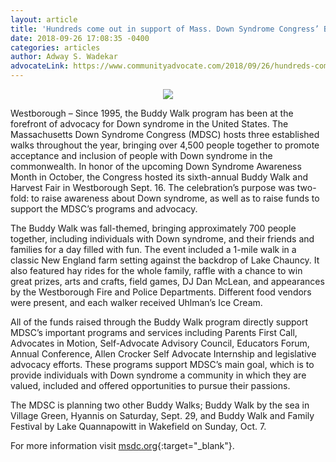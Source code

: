 ```yaml
---
layout: article
title: 'Hundreds come out in support of Mass. Down Syndrome Congress’ Buddy Walk'
date: 2018-09-26 17:08:35 -0400
categories: articles
author: Adway S. Wadekar
advocateLink: https://www.communityadvocate.com/2018/09/26/hundreds-come-out-in-support-of-mass-down-syndrome-congress-buddy-walk/
---
```


<center>
  <img src="https://www.communityadvocate.com/wp-content/uploads/W-Buddy-Walk-300x225.jpg">
</center>

Westborough – Since 1995, the Buddy Walk program has been at the forefront of advocacy for Down syndrome in the United States. The Massachusetts Down Syndrome Congress (MDSC) hosts three established walks throughout the year, bringing over 4,500 people together to promote acceptance and inclusion of people with Down syndrome in the commonwealth. In honor of the upcoming Down Syndrome Awareness Month in October, the Congress hosted its sixth-annual Buddy Walk and Harvest Fair in Westborough Sept. 16. The celebration’s purpose was two-fold: to raise awareness about Down syndrome, as well as to raise funds to support the MDSC’s programs and advocacy.

The Buddy Walk was fall-themed, bringing approximately 700 people together, including individuals with Down syndrome, and their friends and families for a day filled with fun. The event included a 1-mile walk in a classic New England farm setting against the backdrop of Lake Chauncy. It also featured hay rides for the whole family, raffle with a chance to win great prizes, arts and crafts, field games, DJ Dan McLean, and appearances by the Westborough Fire and Police Departments. Different food vendors were present, and each walker received Uhlman’s Ice Cream.

All of the funds raised through the Buddy Walk program directly support MDSC’s important programs and services including Parents First Call, Advocates in Motion, Self-Advocate Advisory Council, Educators Forum, Annual Conference, Allen Crocker Self Advocate Internship and legislative advocacy efforts. These programs support MDSC’s main goal, which is to provide individuals with Down syndrome a community in which they are valued, included and offered opportunities to pursue their passions.

The MDSC is planning two other Buddy Walks; Buddy Walk by the sea in Village Green, Hyannis on Saturday, Sept. 29, and Buddy Walk and Family Festival by Lake Quannapowitt in Wakefield on Sunday, Oct. 7.

For more information visit [msdc.org](http://mdsc.org){:target="\_blank"}.
